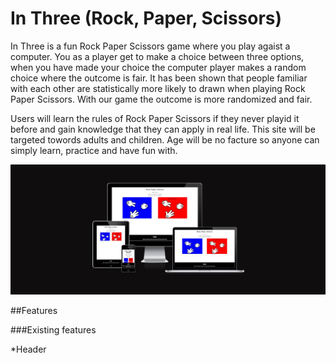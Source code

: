 # In Three (Rock, Paper, Scissors)

In Three is a fun Rock Paper Scissors game where you play agaist a computer. You as a player get to make a choice between three options, when you have made your choice the computer player makes a random choice where the outcome is fair. It has been shown that people familiar with each other are statistically more likely to drawn when playing Rock Paper Scissors. With our game the outcome is more randomized and fair.

Users will learn the rules of Rock Paper Scissors if they never playid it before and gain knowledge that they can apply in real life. This site will be targeted towords adults and children. Age will be no facture so anyone can simply learn, practice and have fun with.

![Website in diffrent browsers](assets/images/helhetsbild.JPG)

##Features

###Existing features

*Header